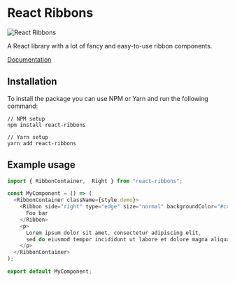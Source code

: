 # React Ribbons

![React Ribbons](https://emanuelescarabattoli.github.io/react-ribbons/favicon-150.png)

A React library with a lot of fancy and easy-to-use ribbon components.

[Documentation](https://emanuelescarabattoli.github.io/react-ribbons/index.html)

## Installation

To install the package you can use NPM or Yarn and run the following command:

```
// NPM setup
npm install react-ribbons

// Yarn setup
yarn add react-ribbons
```

## Example usage

```js
import { RibbonContainer,  Right } from "react-ribbons";

const MyComponent = () => (
  <RibbonContainer className={style.demo}>
    <Ribbon side="right" type="edge" size="normal" backgroundColor="#cc0000" color="#ccffff" fontFamily="sans">
      Foo bar
    </Ribbon>
    <p>
      Lorem ipsum dolor sit amet, consectetur adipiscing elit,
      sed do eiusmod tempor incididunt ut labore et dolore magna aliqua.
    </p>
  </RibbonContainer>
);

export default MyComponent;
```
